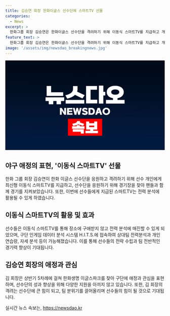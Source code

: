 ```yaml
---
title: 김승연 회장 한화이글스 선수단에 스마트TV 선물
categories:
  - News
excerpt: >
  한화그룹 회장 김승연은 한화이글스 선수단을 격려하기 위해 이동식 스마트TV를 지급하고 개별적으로 선물하는 등 애정을 표현했다. 이를 통해 선수들은 히츠(H.I.T.S.) 시스템을 통해 전력분석과 자세 분석 등을 수행하며 팀 분위기는 더욱 활기를 띄고 있다. 선수단은 회장의 지원에 대한 감사를 표하며 팬들에게 좋은 결과를 보여줄 것을 다짐했다.
feature_text: >
  한화그룹 회장 김승연은 한화이글스 선수단을 격려하기 위해 이동식 스마트TV를 지급하고 개별적으로 선물하는 등 애정을 표현했다. 이를 통해 선수들은 히츠(H.I.T.S.) 시스템을 통해 전력분석과 자세 분석 등을 수행하며 팀 분위기는 더욱 활기를 띄고 있다. 선수단은 회장의 지원에 대한 감사를 표하며 팬들에게 좋은 결과를 보여줄 것을 다짐했다.
image: '/assets/img/newsdao_breakingnews.jpg'
---
```


<p><img src="/assets/img/newsdao_breakingnews.jpg" alt="ranknews 속보" /></p>

<h2 data-ke-size="size26">야구 애정의 표현, '이동식 스마트TV' 선물</h2>

<p data-ke-size="size16">한화 그룹 회장 김승연이 한화 이글스 선수단을 응원하고 격려하기 위해 선수 개인에게 최신형 이동식 스마트TV를 지급하고, 선수단을 응원하기 위해 경기장을 찾아 팬들과 함께 경기를 지켜보았습니다. 또한, 이번에 선수들에게 지급된 스마트TV는 전력 분석에 활용될 수 있게 하였습니다.</p>

<h2 data-ke-size="size26">이동식 스마트TV의 활용 및 효과</h2>

<p data-ke-size="size16">선수들은 이동식 스마트TV를 통해 장소에 구애받지 않고 전력 분석에 매진할 수 있게 되었으며, 구단 인게임 데이터 분석 시스템 H.I.T.S.에 접속하여 상대팀 전력분석과 개인 연습량, 자세 분석 등이 가능해졌습니다. 이를 통해 선수들의 전략 수립과 팀 전반적인 경기력 향상이 기대됩니다.</p>

<h2 data-ke-size="size26">김승연 회장의 애정과 관심</h2>

<p data-ke-size="size16">김 회장은 상반기 5차례에 걸쳐 한화생명 이글스파크를 찾아 구단에 애정과 관심을 표현하며, 선수단의 성과 향상을 위해 다양한 지원을 아끼지 않고 있습니다. 또한, 김 회장의 격려는 선수단에 큰 힘이 되고, 팀 분위기를 끌어올리며 선수들의 힘이 될 것으로 기대됩니다.</p>
실시간 뉴스 속보는, <a href="https://newsdao.kr" rel="dofollow">https://newsdao.kr</a>



